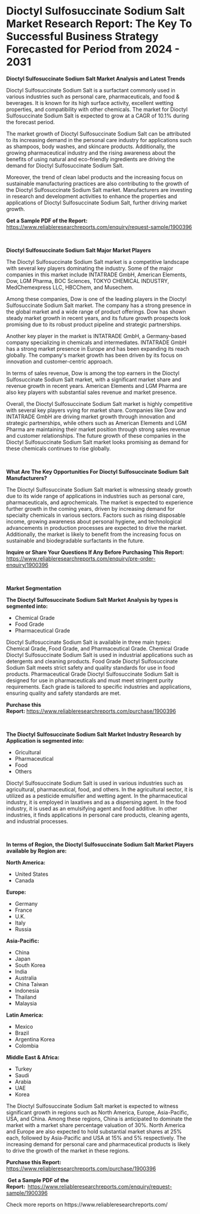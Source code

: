 <p><h1>Dioctyl Sulfosuccinate Sodium Salt Market Research Report: The Key To Successful Business Strategy Forecasted for Period from 2024 - 2031</h1></p><p><strong>Dioctyl Sulfosuccinate Sodium Salt Market Analysis and Latest Trends</strong></p>
<p><p>Dioctyl Sulfosuccinate Sodium Salt is a surfactant commonly used in various industries such as personal care, pharmaceuticals, and food & beverages. It is known for its high surface activity, excellent wetting properties, and compatibility with other chemicals. The market for Dioctyl Sulfosuccinate Sodium Salt is expected to grow at a CAGR of 10.1% during the forecast period.</p><p>The market growth of Dioctyl Sulfosuccinate Sodium Salt can be attributed to its increasing demand in the personal care industry for applications such as shampoos, body washes, and skincare products. Additionally, the growing pharmaceutical industry and the rising awareness about the benefits of using natural and eco-friendly ingredients are driving the demand for Dioctyl Sulfosuccinate Sodium Salt.</p><p>Moreover, the trend of clean label products and the increasing focus on sustainable manufacturing practices are also contributing to the growth of the Dioctyl Sulfosuccinate Sodium Salt market. Manufacturers are investing in research and development activities to enhance the properties and applications of Dioctyl Sulfosuccinate Sodium Salt, further driving market growth.</p></p>
<p><strong>Get a Sample PDF of the Report:&nbsp;</strong> <a href="https://www.reliableresearchreports.com/enquiry/request-sample/1900396">https://www.reliableresearchreports.com/enquiry/request-sample/1900396</a></p>
<p>&nbsp;</p>
<p><strong>Dioctyl Sulfosuccinate Sodium Salt Major Market Players</strong></p>
<p><p>The Dioctyl Sulfosuccinate Sodium Salt market is a competitive landscape with several key players dominating the industry. Some of the major companies in this market include INTATRADE GmbH, American Elements, Dow, LGM Pharma, BOC Sciences, TOKYO CHEMICAL INDUSTRY, MedChemexpress LLC, HBCChem, and Musechem.</p><p>Among these companies, Dow is one of the leading players in the Dioctyl Sulfosuccinate Sodium Salt market. The company has a strong presence in the global market and a wide range of product offerings. Dow has shown steady market growth in recent years, and its future growth prospects look promising due to its robust product pipeline and strategic partnerships.</p><p>Another key player in the market is INTATRADE GmbH, a Germany-based company specializing in chemicals and intermediates. INTATRADE GmbH has a strong market presence in Europe and has been expanding its reach globally. The company's market growth has been driven by its focus on innovation and customer-centric approach.</p><p>In terms of sales revenue, Dow is among the top earners in the Dioctyl Sulfosuccinate Sodium Salt market, with a significant market share and revenue growth in recent years. American Elements and LGM Pharma are also key players with substantial sales revenue and market presence.</p><p>Overall, the Dioctyl Sulfosuccinate Sodium Salt market is highly competitive with several key players vying for market share. Companies like Dow and INTATRADE GmbH are driving market growth through innovation and strategic partnerships, while others such as American Elements and LGM Pharma are maintaining their market position through strong sales revenue and customer relationships. The future growth of these companies in the Dioctyl Sulfosuccinate Sodium Salt market looks promising as demand for these chemicals continues to rise globally.</p></p>
<p>&nbsp;</p>
<p><strong>What Are The Key Opportunities For Dioctyl Sulfosuccinate Sodium Salt Manufacturers?</strong></p>
<p><p>The Dioctyl Sulfosuccinate Sodium Salt market is witnessing steady growth due to its wide range of applications in industries such as personal care, pharmaceuticals, and agrochemicals. The market is expected to experience further growth in the coming years, driven by increasing demand for specialty chemicals in various sectors. Factors such as rising disposable income, growing awareness about personal hygiene, and technological advancements in production processes are expected to drive the market. Additionally, the market is likely to benefit from the increasing focus on sustainable and biodegradable surfactants in the future.</p></p>
<p><strong>Inquire or Share Your Questions If Any Before Purchasing This Report:</strong> <a href="https://www.reliableresearchreports.com/enquiry/pre-order-enquiry/1900396">https://www.reliableresearchreports.com/enquiry/pre-order-enquiry/1900396</a></p>
<p>&nbsp;</p>
<p><strong>Market Segmentation</strong></p>
<p><strong>The Dioctyl Sulfosuccinate Sodium Salt Market Analysis by types is segmented into:</strong></p>
<p><ul><li>Chemical Grade</li><li>Food Grade</li><li>Pharmaceutical Grade</li></ul></p>
<p><p>Dioctyl Sulfosuccinate Sodium Salt is available in three main types: Chemical Grade, Food Grade, and Pharmaceutical Grade. Chemical Grade Dioctyl Sulfosuccinate Sodium Salt is used in industrial applications such as detergents and cleaning products. Food Grade Dioctyl Sulfosuccinate Sodium Salt meets strict safety and quality standards for use in food products. Pharmaceutical Grade Dioctyl Sulfosuccinate Sodium Salt is designed for use in pharmaceuticals and must meet stringent purity requirements. Each grade is tailored to specific industries and applications, ensuring quality and safety standards are met.</p></p>
<p><strong>Purchase this Report:&nbsp;</strong><a href="https://www.reliableresearchreports.com/purchase/1900396">https://www.reliableresearchreports.com/purchase/1900396</a></p>
<p>&nbsp;</p>
<p><strong>The Dioctyl Sulfosuccinate Sodium Salt Market Industry Research by Application is segmented into:</strong></p>
<p><ul><li>Gricultural</li><li>Pharmaceutical</li><li>Food</li><li>Others</li></ul></p>
<p><p>Dioctyl Sulfosuccinate Sodium Salt is used in various industries such as agricultural, pharmaceutical, food, and others. In the agricultural sector, it is utilized as a pesticide emulsifier and wetting agent. In the pharmaceutical industry, it is employed in laxatives and as a dispersing agent. In the food industry, it is used as an emulsifying agent and food additive. In other industries, it finds applications in personal care products, cleaning agents, and industrial processes.</p></p>
<p>&nbsp;</p>
<p><strong>In terms of Region, the Dioctyl Sulfosuccinate Sodium Salt Market Players available by Region are:</strong></p>
<p>
    <p> <strong> North America: </strong>
        <ul>
            <li>United States</li>
            <li>Canada</li>
        </ul>
        </p> 
    <p> <strong> Europe: </strong>
        <ul>
            <li>Germany</li>
            <li>France</li>
            <li>U.K.</li>
            <li>Italy</li>
            <li>Russia</li>
        </ul>
        </p> 
    <p> <strong> Asia-Pacific: </strong>
        <ul>
            <li>China</li>
            <li>Japan</li>
            <li>South Korea</li>
            <li>India</li>
            <li>Australia</li>
            <li>China Taiwan</li>
            <li>Indonesia</li>
            <li>Thailand</li>
            <li>Malaysia</li>
        </ul>
        </p> 
    <p> <strong> Latin America: </strong>
        <ul>
            <li>Mexico</li>
            <li>Brazil</li>
            <li>Argentina Korea</li>
            <li>Colombia</li>
        </ul>
        </p> 
    <p> <strong> Middle East & Africa: </strong>
        <ul>
            <li>Turkey</li>
            <li>Saudi</li>
            <li>Arabia</li>
            <li>UAE</li>
            <li>Korea</li>
        </ul>
    </p>
    </p>
<p><p>The Dioctyl Sulfosuccinate Sodium Salt market is expected to witness significant growth in regions such as North America, Europe, Asia-Pacific, USA, and China. Among these regions, China is anticipated to dominate the market with a market share percentage valuation of 30%. North America and Europe are also expected to hold substantial market shares at 25% each, followed by Asia-Pacific and USA at 15% and 5% respectively. The increasing demand for personal care and pharmaceutical products is likely to drive the growth of the market in these regions.</p></p>
<p><strong>Purchase this Report: </strong><a href="https://www.reliableresearchreports.com/purchase/1900396">https://www.reliableresearchreports.com/purchase/1900396</a></p>
<p>&nbsp;<strong>Get a Sample PDF of the Report:&nbsp;&nbsp;</strong><a href="https://www.reliableresearchreports.com/enquiry/request-sample/1900396">https://www.reliableresearchreports.com/enquiry/request-sample/1900396</a></p>
<p><strong></strong></p>
<p>Check more reports on https://www.reliableresearchreports.com/</p>